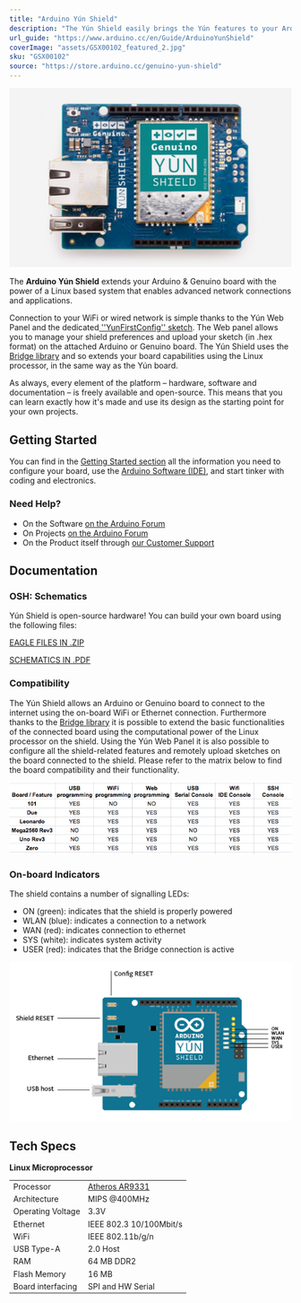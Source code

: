 ```yaml
---
title: "Arduino Yún Shield"
description: "The Yún Shield easily brings the Yún features to your Arduino and Genuino boards. It is the perfect shield for your IoT projects!."
url_guide: "https://www.arduino.cc/en/Guide/ArduinoYunShield"
coverImage: "assets/GSX00102_featured_2.jpg"
sku: "GSX00102"
source: "https://store.arduino.cc/genuino-yun-shield"
---
```


![The Arduino Yún Shield](./assets/GSX00102_featured_2.jpg)

The **Arduino Yún Shield** extends your Arduino & Genuino board with the power of a Linux based system that enables advanced network connections and applications.  

Connection to your WiFi or wired network is simple thanks to the Yún Web Panel and the dedicated[ ''YunFirstConfig'' sketch](https://www.arduino.cc/en/Tutorial/YunFirstConfig). The Web panel allows you to manage your shield preferences and upload your sketch (in .hex format) on the attached Arduino or Genuino board. The Yún Shield uses the [ Bridge library](https://www.arduino.cc/en/Reference/YunBridgeLibrary) and so extends your board capabilities using the Linux processor, in the same way as the Yún board.

As always, every element of the platform – hardware, software and documentation – is freely available and open-source. This means that you can learn exactly how it's made and use its design as the starting point for your own projects.

## Getting Started

You can find in the [Getting Started section](https://www.arduino.cc/en/Guide/ArduinoYunShield) all the information you need to configure your board, use the [Arduino Software (IDE)](https://www.arduino.cc/en/Main/Software), and start tinker with coding and electronics.

### Need Help?

* On the Software [on the Arduino Forum](https://forum.arduino.cc/index.php?board=63.0)
* On Projects [on the Arduino Forum](https://forum.arduino.cc/index.php?board=110.0)
* On the Product itself through [our Customer Support](https://store.arduino.cc/index.php?main_page=contact_us&language=en)

## Documentation

### OSH: Schematics

Yún Shield is open-source hardware! You can build your own board using the following files:

[EAGLE FILES IN .ZIP](https://content.arduino.cc/assets/YunShield_Rev1.0.zip) 

[SCHEMATICS IN .PDF](https://content.arduino.cc/assets/YunShield_Rev1.0_sch.pdf)

### Compatibility

The Yún Shield allows an Arduino or Genuino board to connect to the internet using the on-board WiFi or Ethernet connection. Furthermore thanks to the [Bridge library](https://www.arduino.cc/en/Reference/YunBridgeLibrary) it is possible to extend the basic functionalities of the connected board using the computational power of the Linux processor on the shield. Using the Yún Web Panel it is also possible to configure all the shield-related features and remotely upload sketches on the board connected to the shield. Please refer to the matrix below to find the board compatibility and their functionality.

![](assets/yunshield_matrix_update.png)

### On-board Indicators

The shield contains a number of signalling LEDs:

* ON (green): indicates that the shield is properly powered
* WLAN (blue): indicates a connection to a network
* WAN (red): indicates connection to ethernet
* SYS (white): indicates system activity
* USER (red): indicates that the Bridge connection is active

![](assets/Yun_Shield_Connect.png)

## Tech Specs

**Linux Microprocessor**

|                   |                                                                                   |
| ----------------- | --------------------------------------------------------------------------------- |
| Processor         | [Atheros AR9331](https://www.openhacks.com/uploadsproductos/ar9331_datasheet.pdf) |
| Architecture      | MIPS @400MHz                                                                      |
| Operating Voltage | 3.3V                                                                              |
| Ethernet          | IEEE 802.3 10/100Mbit/s                                                           |
| WiFi              | IEEE 802.11b/g/n                                                                  |
| USB Type-A        | 2.0 Host                                                                          |
| RAM               | 64 MB DDR2                                                                        |
| Flash Memory      | 16 MB                                                                             |
| Board interfacing | SPI and HW Serial                                                                 |